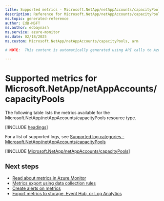```yaml
---
title: Supported metrics - Microsoft.NetApp/netAppAccounts/capacityPools
description: Reference for Microsoft.NetApp/netAppAccounts/capacityPools metrics in Azure Monitor.
ms.topic: generated-reference
author: EdB-MSFT
ms.author: edbaynash
ms.service: azure-monitor
ms.date: 02/18/2025
ms.custom: Microsoft.NetApp/netAppAccounts/capacityPools, arm

# NOTE:  This content is automatically generated using API calls to Azure. Any edits made on these files will be overwritten in the next run of the script. 

---
```


  
# Supported metrics for Microsoft.NetApp/netAppAccounts/capacityPools
  
The following table lists the metrics available for the Microsoft.NetApp/netAppAccounts/capacityPools resource type.  
  
  
[!INCLUDE [headings](~/reusable-content/ce-skilling/azure/includes/azure-monitor/reference/metrics/metrics-headings.md)]  
  
  
  
For a list of supported logs, see [Supported log categories - Microsoft.NetApp/netAppAccounts/capacityPools](../supported-logs/microsoft-netapp-netappaccounts-capacitypools-logs.md)  
  
 

[!INCLUDE [Microsoft.NetApp/netAppAccounts/capacityPools](~/reusable-content/ce-skilling/azure/includes/azure-monitor/reference/metrics/microsoft-netapp-netappaccounts-capacitypools-metrics-include.md)]  



## Next steps

- [Read about metrics in Azure Monitor](/azure/azure-monitor/data-platform)
- [Metrics export using data collection rules](/azure/azure-monitor/essentials/data-collection-metrics)
- [Create alerts on metrics](/azure/azure-monitor/alerts/alerts-overview)
- [Export metrics to storage, Event Hub, or Log Analytics](/azure/azure-monitor/essentials/platform-logs-overview)
